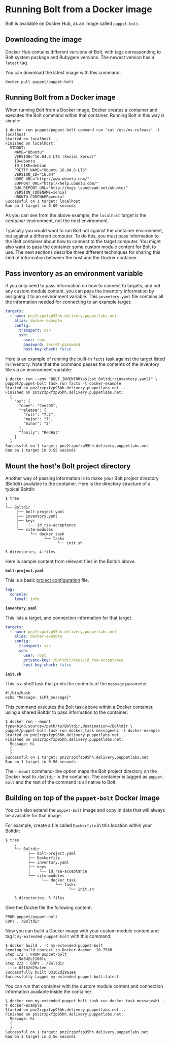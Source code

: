 # Running Bolt from a Docker image

Bolt is available on Docker Hub, as an image called `puppet-bolt`.

## Downloading the image

Docker Hub contains different versions of Bolt, with tags corresponding to Bolt
system package and Rubygem versions. The newest version has a `latest` tag.

You can download the latest image with this command:
```
docker pull puppet/puppet-bolt
```

## Running Bolt from a Docker image

When running Bolt from a Docker image, Docker creates a container and executes
the Bolt command within that container. Running Bolt in this way is simple:
```console
$ docker run puppet/puppet-bolt command run 'cat /etc/os-release' -t localhost
Started on localhost...
Finished on localhost:
  STDOUT:
    NAME="Ubuntu"
    VERSION="16.04.6 LTS (Xenial Xerus)"
    ID=ubuntu
    ID_LIKE=debian
    PRETTY_NAME="Ubuntu 16.04.6 LTS"
    VERSION_ID="16.04"
    HOME_URL="http://www.ubuntu.com/"
    SUPPORT_URL="http://help.ubuntu.com/"
    BUG_REPORT_URL="http://bugs.launchpad.net/ubuntu/"
    VERSION_CODENAME=xenial
    UBUNTU_CODENAME=xenial
Successful on 1 target: localhost
Ran on 1 target in 0.00 seconds
```

As you can see from the above example, the `localhost` target is the *container*
environment, not the *host* environment.

Typically you would want to run Bolt not against the container environment, but
against a different computer. To do this, you must pass information to the Bolt
container about how to connect to the target computer. You might also want to
pass the container some custom module content for Bolt to use. The next sections
describe three different techniques for sharing this kind of information between
the host and the Docker container.

## Pass inventory as an environment variable

If you only need to pass information on how to connect to targets, and not any
custom module content, you can pass the inventory information by assigning it to
an environment variable. This `inventory.yaml` file contains all the information
needed for connecting to an example target:

```yaml
targets:
  - name: pnz2rzpxfzp95hh.delivery.puppetlabs.net
    alias: docker-example
    config:
      transport: ssh
      ssh:
        user: root
        password: secret-password
        host-key-check: false
```

Here is an example of running the built-in `facts` task against the target
listed in inventory. Note that the command passes the contents of the inventory
file via an environment variable:

```console
$ docker run --env "BOLT_INVENTORY=$(cat Boltdir/inventory.yaml)" \
puppet/puppet-bolt task run facts -t docker-example
Started on pnz2rzpxfzp95hh.delivery.puppetlabs.net...
Finished on pnz2rzpxfzp95hh.delivery.puppetlabs.net:
  {
    "os": {
      "name": "CentOS",
      "release": {
        "full": "7.2",
        "major": "7",
        "minor": "2"
      },
      "family": "RedHat"
    }
  }
Successful on 1 target: pnz2rzpxfzp95hh.delivery.puppetlabs.net
Ran on 1 target in 0.55 seconds
```

## Mount the host's Bolt project directory

Another way of passing information is to make your Bolt project directory
(Boltdir) available to the container. Here is the directory structure of a
typical Boltdir:

```console
$ tree
.
└── Boltdir
     ├── bolt-project.yaml
     ├── inventory.yaml
     ├── keys
     │    └── id_rsa-acceptance
     └── site-modules
           └── docker_task
                 └── tasks
                       └── init.sh

5 directories, 4 files
```

Here is sample content from relevant files in the Boltdir above.

**`bolt-project.yaml`**

This is a basic [project configuration](configuring_bolt.md) file.

```yaml
log:
  console:
    level: info
```

**`inventory.yaml`**

This lists a target, and connection information for that target.

```yaml
targets:
  - name: pnz2rzpxfzp95hh.delivery.puppetlabs.net
    alias: docker-example
    config:
      transport: ssh
      ssh:
        user: root
        private-key: /Boltdir/keys/id_rsa-acceptance
        host-key-check: false
```

**`init.sh`**

This is a shell task that prints the contents of the `message` parameter.

```shell script
#!/bin/bash
echo "Message: ${PT_message}"
```

This command executes the Bolt task above within a Docker container, using a
shared Boltdir to pass information to the container:

```console
$ docker run --mount type=bind,source=/path/to/Boltdir,destination=/Boltdir \
puppet/puppet-bolt task run docker_task message=hi -t docker-example
Started on pnz2rzpxfzp95hh.delivery.puppetlabs.net...
Finished on pnz2rzpxfzp95hh.delivery.puppetlabs.net:
  Message: hi
  {
  }
Successful on 1 target: pnz2rzpxfzp95hh.delivery.puppetlabs.net
Ran on 1 target in 0.56 seconds
```

The `--mount` command-line option maps the Bolt project directory on the Docker
host to `/Boltdir` in the container. The container is tagged as `puppet-bolt`
and the rest of the command is all native to Bolt.

## Building on top of the `puppet-bolt` Docker image

You can also extend the `puppet-bolt` image and copy in data that will always be
available for that image.

For example, create a file called `Dockerfile` in this location within your
Boltdir:

```console
$ tree
    .
    └── Boltdir
          ├── bolt-project.yaml
          ├── Dockerfile
          ├── inventory.yaml
          ├── keys
          │    └── id_rsa-acceptance
          └── site-modules
                └── docker_task
                      └── tasks
                            └── init.sh
    
    5 directories, 5 files
```

Give the Dockerfile the following content:

```
FROM puppet/puppet-bolt
COPY . /Boltdir
```

Now you can build a Docker image with your custom module content and tag it
`my-extended-puppet-bolt` with this command:

```console
$ docker build . -t my-extended-puppet-bolt
Sending build context to Docker daemon  10.75kB
Step 1/2 : FROM puppet-bolt
 ---> 5d8d2c1166fc
Step 2/2 : COPY . /Boltdir
 ---> 03162d29a1ee
Successfully built 03162d29a1ee
Successfully tagged my-extended-puppet-bolt:latest
```

You can run that container with the custom module content and connection
information available inside the container:

```console
$ docker run my-extended-puppet-bolt task run docker_task message=hi -t docker-example
Started on pnz2rzpxfzp95hh.delivery.puppetlabs.net...
Finished on pnz2rzpxfzp95hh.delivery.puppetlabs.net:
  Message: hi
  {
  }
Successful on 1 target: pnz2rzpxfzp95hh.delivery.puppetlabs.net
Ran on 1 target in 0.56 seconds
```

